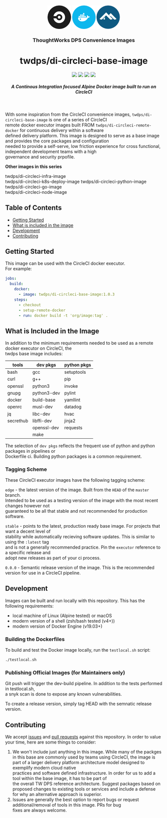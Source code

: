 
<div align="center">
	<p>
		<img alt="CircleCI Logo" src="https://raw.githubusercontent.com/ThoughtWorks-DPS/di-circleci-remote-docker/master/img/circle-circleci.svg?sanitize=true" width="75" />
		<img alt="Docker Logo" src="https://raw.githubusercontent.com/ThoughtWorks-DPS/di-circleci-remote-docker/master/img/circle-docker.svg?sanitize=true" width="75" />
		<img alt="Ubuntu Logo" src="https://raw.githubusercontent.com/ThoughtWorks-DPS/di-circleci-remote-docker/master/img/alpine.png?sanitize=true" width="75" />
	</p>
  <h3>ThoughtWorks DPS Convenience Images</h3>
  <h1>twdps/di-circleci-base-image</h1>
  <a href="https://app.circleci.com/pipelines/github/ThoughtWorks-DPS/di-circleci-base-image"><img src="https://circleci.com/gh/ThoughtWorks-DPS/di-circleci-base-image.svg?style=shield"></a> <a href="https://hub.docker.com/repository/docker/twdps/di-circleci-base-image"><img src="https://img.shields.io/docker/v/twdps/di-circleci-base-image?sort=semver"></a> <a href="https://hub.docker.com/repository/docker/twdps/di-circleci-base-image"><img src="https://img.shields.io/docker/image-size/twdps/di-circleci-base-image?sort=semver"></a> <a href="https://opensource.org/licenses/MIT"><img src="https://img.shields.io/github/license/ThoughtWorks-DPS/di-circleci-base-image"></a>
  <h5>A Continous Integration focused Alpine Docker image built to run on CircleCI</h5>
</div>
<br />

With some inspiration from the CircleCI convenience images, `twdps/di-circleci-base-image` is one of a series of CircleCI  
remote docker executor images built FROM `twdps/di-circleci-remote-docker` for continuous delivery within a software  
defined delivery platform. This image is designed to serve as a base image and provides the core packages and configuration  
needed to provide a self-serve, low friction experience for cross functional, independent development teams with a high  
governance and security prpofile. 

**Other images in this series**  

twdps/di-circleci-infra-image  
twdps/di-circleci-k8s-deploy-image 
twdps/di-circleci-python-image  
twdps/di-circleci-go-image  
twdps/di-circleci-node-image  

## Table of Contents

- [Getting Started](#getting-started)
- [What is included in the image](#what-is-included-in-the-image)
- [Development](#development)
- [Contributing](#contributing)

## Getting Started

This image can be used with the CircleCI docker executor.  
For example:

```yaml
jobs:
  build:
    docker:
      - image: twdps/di-circleci-base-image:1.0.3
    steps:
      - checkout
      - setup-remote-docker
      - run: docker build -t 'org/image:tag' .
```

## What is Included in the Image

In addition to the minimum requirements needed to be used as a remote docker executor on CircleCI, the  
twdps base image includes:


| tools      | dev pkgs     | python pkgs  |
|------------|--------------|--------------|
| bash       | gcc          | setuptools   |
| curl       | g++          | pip          |
| openssl    | python3      | invoke       |
| gnupg      | python3-dev  | pylint       |
| docker     | build-base   | yamllint     |
| openrc     | musl-dev     | datadog      |
| jq         | libc-dev     | hvac         |
| secrethub  | libffi-dev   | jinja2       |
|            | openssl-dev  | requests     |
|            | make         |              |

The selection of `dev pkgs` reflects the frequent use of python and python packages in pipelines or  
Dockerfile ci. Building python packages is a common requirement.  

### Tagging Scheme

These CircleCI executor images have the following tagging scheme:

`edge` - the latest version of the image. Built from the `HEAD` of the `master` branch.  
Intended to be used as a testing version of the image with the most recent changes however not  
guaranteed to be all that stable and not recommended for production software.  

`stable` - points to the latest, production ready base image. For projects that want a decent level of  
stability while automatically recieving software updates. This is similar to using the `:latest` tag  
and is not a generally recommended practice. Pin the `executor` reference to a specific release and  
adopt new releases as part of your ci process.  

`0.0.0` - Semantic release version of the image. This is the recommended version for use in a CircleCI pipeline.  

## Development

Images can be built and run locally with this repository.
This has the following requirements:

- local machine of Linux (Alpine tested) or macOS
- modern version of a shell (zsh/bash tested (v4+))
- modern version of Docker Engine (v19.03+)

### Building the Dockerfiles

To build and test the Docker image locally, run the `testlocal.sh` script:

```bash
./testlocal.sh
```

### Publishing Official Images (for Maintainers only)

Git push will trigger the dev-build pipeline. In addition to the tests performed in testlocal.sh,  
a snyk scan is done to expose any known vulnerabilities.  

To create a release version, simply tag HEAD with the semnatic release version.

## Contributing

We accept [issues](https://github.com/twdps/di-circleci-remote-docker/issues) and [pull requests](https://github.com/twdps/di-circleci-remote-docker/pulls) against this repository. In order to value your time, here are some things to consider:

1. We won't include just anything in this image. While many of the packges in this base are commonly used by teams using CircleCI, the image is part of a larger delivery platform architecture model designed to exemplify modern cloud native  
practices and software defined infrastructure. In order for us to add a tool within the base image, it has to be part of  
the overall TW DPS reference architecture. Suggest packages based on proposed changes to existing tools or services and include a defense for why an alternative approach is superior.  
1. Issues are generally the best option to report bugs or request additional/removal of tools in this image. PRs for bug  
fixes are always welcome.  

